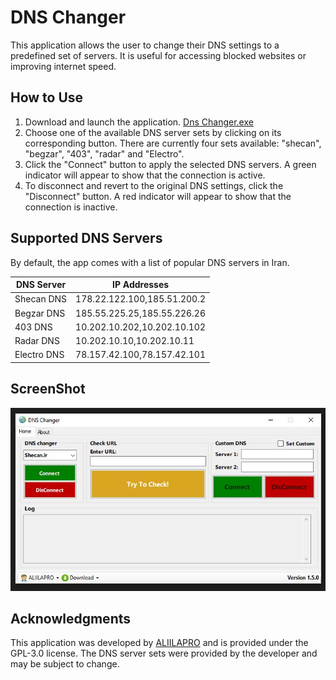 # DNS Changer
This application allows the user to change their DNS settings to a predefined set of servers. It is useful for accessing blocked websites or improving internet speed.

## How to Use

1. Download and launch the application. [Dns Changer.exe](https://github.com/ALIILAPRO/dns-changer/releases/download/v1.5.0/DNSChange.by.aliilapro.v1_5_0.exe)
2. Choose one of the available DNS server sets by clicking on its corresponding button. There are currently four sets available: "shecan", "begzar", "403", "radar" and "Electro".
3. Click the "Connect" button to apply the selected DNS servers. A green indicator will appear to show that the connection is active.
4. To disconnect and revert to the original DNS settings, click the "Disconnect" button. A red indicator will appear to show that the connection is inactive.

## Supported DNS Servers

By default, the app comes with a list of popular DNS servers in Iran.

| DNS Server   | IP Addresses          |
| ------------ | ---------------------|
| Shecan DNS   | 178.22.122.100,185.51.200.2 |
| Begzar DNS   | 185.55.225.25,185.55.226.26 |
| 403 DNS      | 10.202.10.202,10.202.10.102 |
| Radar DNS    | 10.202.10.10,10.202.10.11 |
| Electro DNS  | 78.157.42.100,78.157.42.101 |

## ScreenShot
![](https://github.com/ALIILAPRO/dns-changer/blob/master/ScreenShot/pic.JPG)

## Acknowledgments
This application was developed by [ALIILAPRO](https://github.com/ALIILAPRO/) and is provided under the GPL-3.0 license. The DNS server sets were provided by the developer and may be subject to change.
